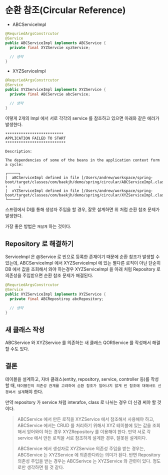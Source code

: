 # 순환 참조(Circular Reference)

- ABCServiceImpl 

```java
@RequriedArgsConstrcutor
@Service
public ABCServiceImpl implements ABCService {
  private final XYZServcie xyzService;
  
  // 생략
}
```

- XYZServiceImpl

```java
@RequriedArgsConstrcutor
@Service
public XYZServiceImpl implements XYZService {
  private final ABCServcie abcService;
  
  // 생략
}
```

이렇게 2개의 Impl 에서 서로 각각의 service 를 참조하고 있으면 아래와 같은 에러가 발생한다.

```
**************************
APPLICATION FAILED TO START
***************************

Description:

The dependencies of some of the beans in the application context form a cycle:

┌─────┐
|  aBCServiceImpl defined in file [/Users/andrew/workspace/spring-boot/target/classes/com/baekjh/demo/spring/circular/ABCServiceImpl.class]
↑     ↓
|  xYZServiceImpl defined in file [/Users/andrew/workspace/spring-boot/target/classes/com/baekjh/demo/spring/circular/XYZServiceImpl.class]
└─────┘
```

스프링에서 DI를 통해 생성자 주입을 할 경우, 잘못 설계하면 위 처럼 순환 참조 문제가 발생한다.

가장 좋은 방법은 `재설계` 하는 것이다.

## Repository 로 해결하기

ServiceImpl 은 @Service 로 빈으로 등록한 존재이기 때문에 순환 참조가 발생할 수 있는데, ABCServiceImpl 에서 XYZServiceImpl 에 있는 별다른 로직이 아닌
단순히 DB 에서 값을 조회해서 와야 하는경우 XYZServiceImpl 을 아래 처럼 Repository 로 의존성을 주입받으면 순환 참조 문제가 해결된다.

```java
@RequriedArgsConstrcutor
@Service
public XYZServiceImpl implements XYZService {
  private final ABCRepostiroy abcRepository;
  
  // 생략
}
```

## 새 클래스 작성

ABCService 와 XYZService 를 의존하는 새 클래스 QORService 를 작성해서 해결 할 수도 있다.

## 결론

테이블을 설계하고, 자바 클래스(entity, repository, service, controller 등)를 작성할 때, `테이블간의 의존성 관계를 고려하여 순환 참조가 일어나지 않게 빈 참조에 대해서도 신경써서 설계`해야 한다.

만약 repository 가 service 처럼 interafce, class 로 나뉘는 경우 더 신경 써야 할 것이다.

> ABCService 에서 만든 로직을 XYZService 에서 참조해서 사용해야 하고, ABCService 에서는 CRUD 를 처리하기 위해서 XYZ 테이블에 있는 값을 조회해서 얻어와야 하는 경우 XYZRepository 를 이용해야 한다. 만약 서로 각 service 에서 만든 로직을 서로 참조하게 설계한 경우, 잘못된 설계이다.
>
> ABCService 에서 생성자로 XYZService 의존성 주입을 받는 경우는, ABCService 는 XYZService 에 의존한다라는 의미가 된다. 반면 Repository 의존성 주입을 받는 경우는 ABCSerivce 는 XYZService 와 관련이 있다. 정도로만 생각하면 될 것 같다.

